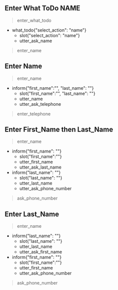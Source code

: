 ## Enter What ToDo NAME
> enter_what_todo
* what_todo{"select_action": "name"}
  - slot{"select_action": "name"}
  - utter_ask_name
> enter_name

## Enter Name
> enter_name
* inform{"first_name":"", "last_name": ""}
  - slot{"first_name":"", "last_name": ""} 
  - utter_name
  - utter_ask_telephone
> enter_telephone

## Enter First_Name then Last_Name
> enter_name  
* inform{"first_name": ""}
  - slot{"first_name":""}
  - utter_first_name
  - utter_ask_last_name
* inform{"last_name": ""}
  - slot{"last_name": ""}
  - utter_last_name
  - utter_ask_phone_number
> ask_phone_number
 
## Enter Last_Name
> enter_name
* inform{"last_name": ""}
  - slot{"last_name": ""}
  - utter_last_name
  - utter_ask_first_name
* inform{"first_name": ""}
  - slot{"first_name":""}
  - utter_first_name
  - utter_ask_phone_number
> ask_phone_number

